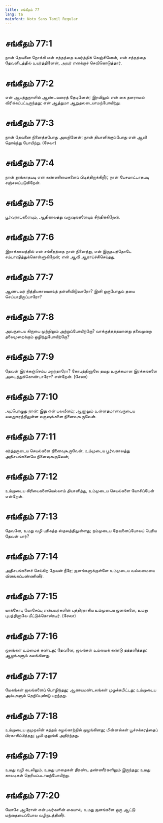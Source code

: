 ```yaml
---
title: சங்கீதம் 77
lang: ta
mainfont: Noto Sans Tamil Regular
---
```


# சங்கீதம் 77:1

நான் தேவனை நோக்கி என் சத்தத்தை உயர்த்திக் கெஞ்சினேன், என் சத்தத்தை தேவனிடத்தில் உயர்த்தினேன், அவர் எனக்குச் செவிகொடுத்தார்.

# சங்கீதம் 77:2

என் ஆபத்துநாளில் ஆண்டவரைத் தேடினேன்; இரவிலும் என் கை தளராமல் விரிக்கப்பட்டிருந்தது; என் ஆத்துமா ஆறுதலடையாமற்போயிற்று.

# சங்கீதம் 77:3

நான் தேவனை நினைத்தபோது அலறினேன்; நான் தியானிக்கும்போது என் ஆவி தொய்ந்து போயிற்று. (சேலா)

# சங்கீதம் 77:4

நான் தூங்காதபடி என் கண்ணிமைகளைப் பிடித்திருக்கிறீர்; நான் பேசமாட்டாதபடி சஞ்சலப்படுகிறேன்.

# சங்கீதம் 77:5

பூர்வநாட்களையும், ஆதிகாலத்து வருஷங்களையும் சிந்திக்கிறேன்.

# சங்கீதம் 77:6

இராக்காலத்தில் என் சங்கீதத்தை நான் நினைத்து, என் இருதயத்தோடே சம்பாஷித்துக்கொள்ளுகிறேன்; என் ஆவி ஆராய்ச்சிசெய்தது.

# சங்கீதம் 77:7

ஆண்டவர் நித்தியகாலமாய்த் தள்ளிவிடுவாரோ? இனி ஒருபோதும் தயை செய்யாதிருப்பாரோ?

# சங்கீதம் 77:8

அவருடைய கிருபை முற்றிலும் அற்றுப்போயிற்றோ? வாக்குத்தத்தமானது தலைமுறை தலைமுறைக்கும் ஒழிந்துபோயிற்றோ?

# சங்கீதம் 77:9

தேவன் இரக்கஞ்செய்ய மறந்தாரோ? கோபத்தினாலே தமது உருக்கமான இரக்கங்களை அடைத்துக்கொண்டாரோ? என்றேன். (சேலா)

# சங்கீதம் 77:10

அப்பொழுது நான்: இது என் பலவீனம்; ஆனாலும் உன்னதமானவருடைய வலதுகரத்திலுள்ள வருஷங்களை நினைவுகூருவேன்.

# சங்கீதம் 77:11

கர்த்தருடைய செயல்களை நினைவுகூருவேன், உம்முடைய பூர்வகாலத்து அதிசயங்களையே நினைவுகூருவேன்;

# சங்கீதம் 77:12

உம்முடைய கிரியைகளையெல்லாம் தியானித்து, உம்முடைய செயல்களை யோசிப்பேன் என்றேன்.

# சங்கீதம் 77:13

தேவனே, உமது வழி பரிசுத்த ஸ்தலத்திலுள்ளது; நம்முடைய தேவனைப்போலப் பெரிய தேவன் யார்?

# சங்கீதம் 77:14

அதிசயங்களைச் செய்கிற தேவன் நீரே; ஜனங்களுக்குள்ளே உம்முடைய வல்லமையை விளங்கப்பண்ணினீர்.

# சங்கீதம் 77:15

யாக்கோபு யோசேப்பு என்பவர்களின் புத்திரராகிய உம்முடைய ஜனங்களை, உமது புயத்தினாலே மீட்டுக்கொண்டீர். (சேலா)

# சங்கீதம் 77:16

ஜலங்கள் உம்மைக் கண்டது; தேவனே, ஜலங்கள் உம்மைக் கண்டு தத்தளித்தது; ஆழங்களும் கலங்கினது.

# சங்கீதம் 77:17

மேகங்கள் ஜலங்களைப் பொழிந்தது; ஆகாயமண்டலங்கள் முழக்கமிட்டது; உம்முடைய அம்புகளும் தெறிப்புண்டு பறந்தது.

# சங்கீதம் 77:18

உம்முடைய குமுறலின் சத்தம் சுழல்காற்றில் முழங்கினது; மின்னல்கள் பூச்சக்கரத்தைப் பிரகாசிப்பித்தது; பூமி குலுங்கி அதிர்ந்தது.

# சங்கீதம் 77:19

உமது வழி கடலிலும், உமது பாதைகள் திரண்ட தண்ணீர்களிலும் இருந்தது; உமது காலடிகள் தெரியப்படாமற்போயிற்று.

# சங்கீதம் 77:20

மோசே ஆரோன் என்பவர்களின் கையால், உமது ஜனங்களை ஒரு ஆட்டு மந்தையைப்போல வழிநடத்தினீர்.

